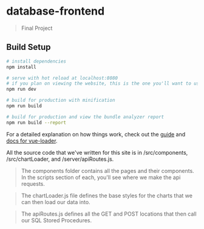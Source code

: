 # database-frontend

> Final Project

## Build Setup

``` bash
# install dependencies
npm install

# serve with hot reload at localhost:8080
# if you plan on viewing the website, this is the one you'll want to use.
npm run dev

# build for production with minification
npm run build

# build for production and view the bundle analyzer report
npm run build --report
```

For a detailed explanation on how things work, check out the [guide](http://vuejs-templates.github.io/webpack/) and [docs for vue-loader](http://vuejs.github.io/vue-loader).

All the source code that we've written for this site is in /src/components, /src/chartLoader, and /server/apiRoutes.js.

> The components folder contains all the pages and their components. In the scripts section of each, you'll see where we make the api requests.

> The chartLoader.js file defines the base styles for the charts that we can then load our data into.

> The apiRoutes.js defines all the GET and POST locations that then call our SQL Stored Procedures.
